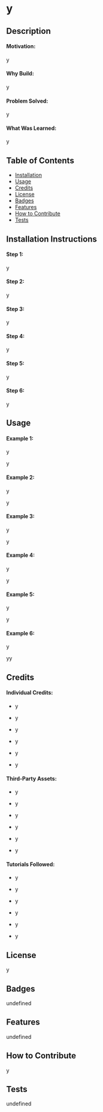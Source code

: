 # y

## Description
#### Motivation:
y

#### Why Build:
y

#### Problem Solved:
y

#### What Was Learned:
y

## Table of Contents
  * [Installation](#installation)
  * [Usage](#usage)
  * [Credits](#credits)
  * [License](#license)
  * [Badges](#badges)
  * [Features](#features)
  * [How to Contribute](#how-to-contribute)
  * [Tests](#tests)

## Installation Instructions
#### Step 1:
y

#### Step 2:
y

#### Step 3:
y

#### Step 4:
y

#### Step 5:
y

#### Step 6:
y

## Usage
#### Example 1:
y

y

#### Example 2:
y

y

#### Example 3:
y

y

#### Example 4:
y

y

#### Example 5:
y

y

#### Example 6:
y

yy

## Credits
#### Individual Credits:
  * y

  * y

  * y

  * y

  * y

  * y

#### Third-Party Assets:
  * y

  * y

  * y

  * y

  * y

  * y

#### Tutorials Followed:
  * y

  * y

  * y

  * y

  * y

  * y

## License
y

## Badges
undefined

## Features
undefined

## How to Contribute
y

## Tests
undefined

